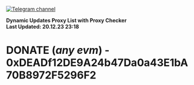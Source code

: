 [![Telegram channel](https://img.shields.io/endpoint?url=https://runkit.io/damiankrawczyk/telegram-badge/branches/master?url=https://t.me/n4z4v0d)](https://t.me/n4z4v0d) 

**Dynamic Updates Proxy List with Proxy Checker**  
**Last Updated: 20.12.23 23:18**

# DONATE (_any evm_) - 0xDEADf12DE9A24b47Da0a43E1bA70B8972F5296F2

